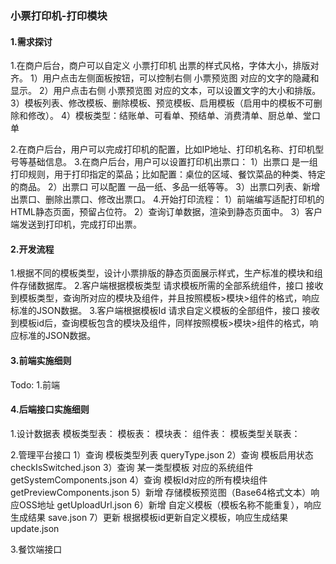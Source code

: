 ### 小票打印机-打印模块

#### 1.需求探讨
  1.在商户后台，商户可以自定义 小票打印机 出票的样式风格，字体大小，排版对齐。
      1）用户点击左侧面板按钮，可以控制右侧 小票预览图 对应的文字的隐藏和显示。
      2）用户点击右侧 小票预览图 对应的文本，可以设置文字的大小和排版。
      3）模板列表、修改模板、删除模板、预览模板、启用模板（启用中的模板不可删除和修改）。
      4）模板类型：结账单、可看单、预结单、消费清单、厨总单、堂口单
      
  2.在商户后台，用户可以完成打印机的配置，比如IP地址、打印机名称、打印机型号等基础信息。
  3.在商户后台，用户可以设置打印机出票口：
      1）出票口 是一组打印规则，用于打印指定的菜品；比如配置：桌位的区域、餐饮菜品的种类、特定的商品。
      2）出票口 可以配置 一品一纸、多品一纸等等。
      3）出票口列表、新增出票口、删除出票口、修改出票口。
  4.开始打印流程：
      1）前端编写适配打印机的HTML静态页面，预留占位符。
      2）查询订单数据，渲染到静态页面中。
      3）客户端发送到打印机，完成打印出票。

#### 2.开发流程
  1.根据不同的模板类型，设计小票排版的静态页面展示样式，生产标准的模块和组件存储数据库。
  2.客户端根据模板类型 请求模板所需的全部系统组件，接口 接收到模板类型，查询所对应的模块及组件，并且按照模板>模块>组件的格式，响应标准的JSON数据。
  3.客户端根据模板Id 请求自定义模板的全部组件，接口 接收到模板id后，查询模板包含的模块及组件，同样按照模板>模块>组件的格式，响应标准的JSON数据。  

#### 3.前端实施细则
  Todo:
    1.前端

#### 4.后端接口实施细则
  1.设计数据表
      模板类型表：
      模板表：
      模块表：
      组件表：
      模板类型关联表：
  
  2.管理平台接口
      1）查询 模板类型列表 queryType.json
      2）查询 模板启用状态 checkIsSwitched.json
      3）查询 某一类型模板 对应的系统组件 getSystemComponents.json
      4）查询 模板Id对应的所有模块组件 getPreviewComponents.json
      5）新增 存储模板预览图（Base64格式文本）响应OSS地址 getUploadUrl.json
      6）新增 自定义模板（模板名称不能重复），响应生成结果 save.json
      7）更新 根据模板id更新自定义模板，响应生成结果 update.json

  3.餐饮端接口
